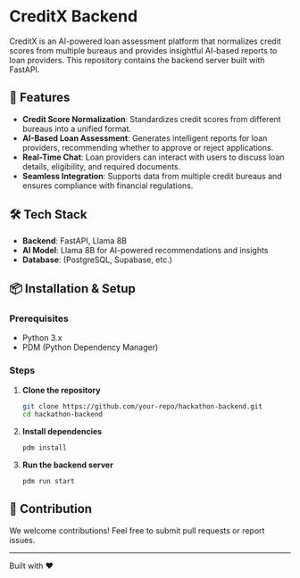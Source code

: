 # CreditX Backend

CreditX is an AI-powered loan assessment platform that normalizes credit scores from multiple bureaus and provides insightful AI-based reports to loan providers. This repository contains the backend server built with FastAPI.

## 🚀 Features

- **Credit Score Normalization**: Standardizes credit scores from different bureaus into a unified format.
- **AI-Based Loan Assessment**: Generates intelligent reports for loan providers, recommending whether to approve or reject applications.
- **Real-Time Chat**: Loan providers can interact with users to discuss loan details, eligibility, and required documents.
- **Seamless Integration**: Supports data from multiple credit bureaus and ensures compliance with financial regulations.

## 🛠️ Tech Stack

- **Backend**: FastAPI, Llama 8B
- **AI Model**: Llama 8B for AI-powered recommendations and insights
- **Database**: (PostgreSQL, Supabase, etc.)

## 📦 Installation & Setup

### Prerequisites
- Python 3.x
- PDM (Python Dependency Manager)

### Steps
1. **Clone the repository**
   ```sh
   git clone https://github.com/your-repo/hackathon-backend.git
   cd hackathon-backend
   ```
2. **Install dependencies**
   ```sh
   pdm install
   ```
3. **Run the backend server**
   ```sh
   pdm run start
   ```


## 🤝 Contribution
We welcome contributions! Feel free to submit pull requests or report issues.


---
Built with ❤️ 

